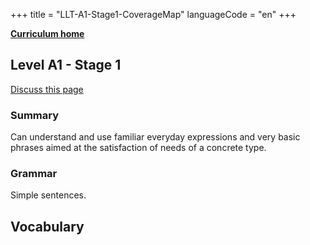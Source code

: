 +++
title = "LLT-A1-Stage1-CoverageMap"
languageCode = "en"
+++

**[Curriculum home](/group/thelastlanguagetextbook/curriculum)**

## Level A1 - Stage 1

[Discuss this page](/en/LLT-A1-Stage1-Talk)

### Summary

Can understand and use familiar everyday expressions and very basic
phrases aimed at the satisfaction of needs of a concrete type.

### Grammar

Simple sentences.

## Vocabulary
